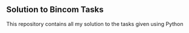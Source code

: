 ## Solution to Bincom Tasks

This repository contains all my solution to the tasks 
given using Python
